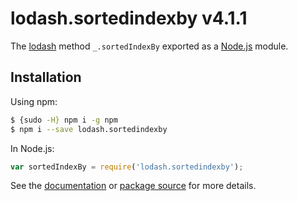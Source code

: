 # lodash.sortedindexby v4.1.1

The [lodash](https://lodash.com/) method `_.sortedIndexBy` exported as a [Node.js](https://nodejs.org/) module.

## Installation

Using npm:
```bash
$ {sudo -H} npm i -g npm
$ npm i --save lodash.sortedindexby
```

In Node.js:
```js
var sortedIndexBy = require('lodash.sortedindexby');
```

See the [documentation](https://lodash.com/docs#sortedIndexBy) or [package source](https://github.com/lodash/lodash/blob/4.1.1-npm-packages/lodash.sortedindexby) for more details.
